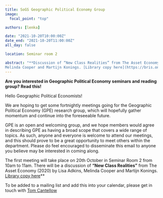 ```yaml
---
title: SoGS Geographic Political Economy Group
image:
  focal_point: "top"

authors: [lenka]

date: "2021-10-20T10:00:00Z"
date_end: "2021-10-20T11:00:00Z"
all_day: false

location: Seminar room 2

abstract: "**Discussion of “New Class Realities” from The Asset Economy (2020) by Lisa Adkins, 
Melinda Cooper and Martijn Konings. [Library copy here](https://bris.on.worldcat.org/v2/oclc/1199008422)**"
---
```


**Are you interested in Geographic Political Economy seminars and reading group? Read this!**

<!--more-->
Hello Geographic Political Economists!

We are hoping to get some fortnightly meetings going for the Geographic Political Economy (GPE) research group, which will hopefully gather momentum and continue into the foreseeable future.

GPE is an open and welcoming group, and we hope members would agree in describing GPE as having a broad scope that covers a wide range of topics. As such, anyone and everyone is welcome to attend our meetings, and this should prove to be a great opportunity to meet others within the department. Please do feel encouraged to disseminate this email to anyone you believe may be interested in coming along.

The first meeting will take place on 20th October in Seminar Room 2 from 10am to 11am. There will be a discussion of **“New Class Realities”** from The Asset Economy (2020) by Lisa Adkins, 
Melinda Cooper and Martijn Konings. [Library copy here](https://bris.on.worldcat.org/v2/oclc/1199008422)**


To be added to a mailing list and add this into your calendar, please get in touch with [Tom Cantellow](https://www.bristol.ac.uk/people/person/Tom%20S-Cantellow-fe1886bc-45d1-40ce-ad27-ea0d4d9aa4b1/)
